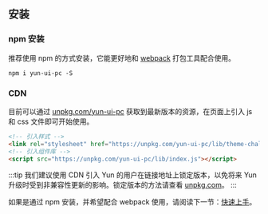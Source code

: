 ## 安装

### npm 安装

推荐使用 npm 的方式安装，它能更好地和 [webpack](https://webpack.js.org/) 打包工具配合使用。

```shell
npm i yun-ui-pc -S
```
### CDN

目前可以通过 [unpkg.com/yun-ui-pc](https://unpkg.com/yun-ui-pc/) 获取到最新版本的资源，在页面上引入 js 和 css 文件即可开始使用。

```html
<!-- 引入样式 -->
<link rel="stylesheet" href="https://unpkg.com/yun-ui-pc/lib/theme-chalk/index.css">
<!-- 引入组件库 -->
<script src="https://unpkg.com/yun-ui-pc/lib/index.js"></script>
```

:::tip
我们建议使用 CDN 引入 Yun 的用户在链接地址上锁定版本，以免将来 Yun 升级时受到非兼容性更新的影响。锁定版本的方法请查看 [unpkg.com](https://unpkg.com)。
:::

如果是通过 npm 安装，并希望配合 webpack 使用，请阅读下一节：[快速上手](/#/zh-CN/component/quickstart)。
